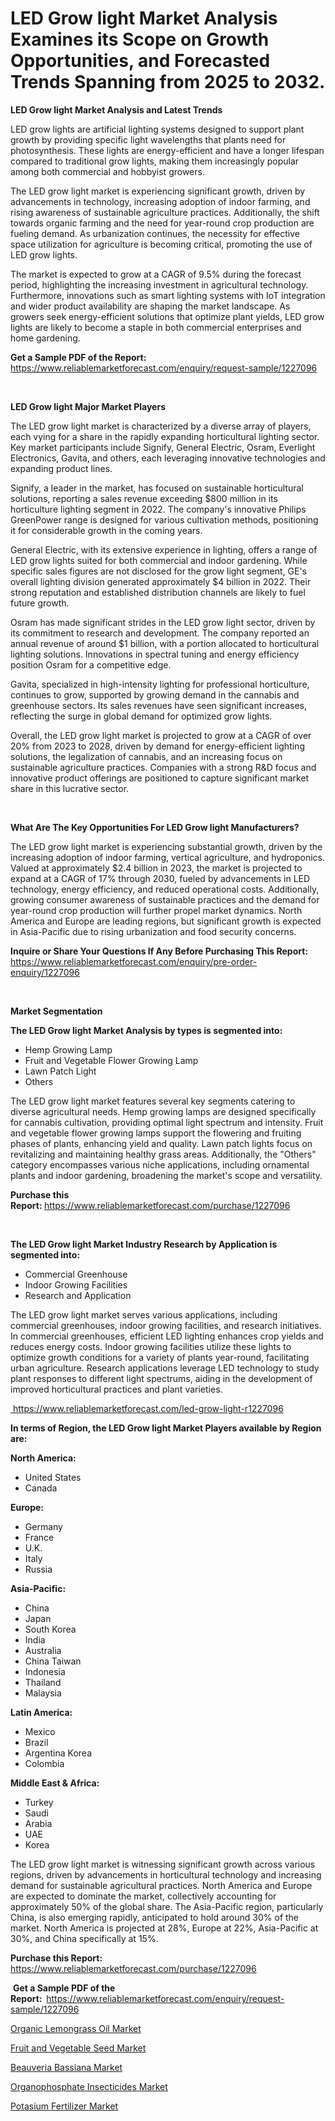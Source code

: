 <p><h1>LED Grow light Market Analysis Examines its Scope on Growth Opportunities, and Forecasted Trends Spanning from 2025 to 2032.</h1></p><p><strong>LED Grow light Market Analysis and Latest Trends</strong></p>
<p><p>LED grow lights are artificial lighting systems designed to support plant growth by providing specific light wavelengths that plants need for photosynthesis. These lights are energy-efficient and have a longer lifespan compared to traditional grow lights, making them increasingly popular among both commercial and hobbyist growers. </p><p>The LED grow light market is experiencing significant growth, driven by advancements in technology, increasing adoption of indoor farming, and rising awareness of sustainable agriculture practices. Additionally, the shift towards organic farming and the need for year-round crop production are fueling demand. As urbanization continues, the necessity for effective space utilization for agriculture is becoming critical, promoting the use of LED grow lights. </p><p>The market is expected to grow at a CAGR of 9.5% during the forecast period, highlighting the increasing investment in agricultural technology. Furthermore, innovations such as smart lighting systems with IoT integration and wider product availability are shaping the market landscape. As growers seek energy-efficient solutions that optimize plant yields, LED grow lights are likely to become a staple in both commercial enterprises and home gardening.</p></p>
<p><strong>Get a Sample PDF of the Report:&nbsp;</strong> <a href="https://www.reliablemarketforecast.com/enquiry/request-sample/1227096?utm_campaign=1108&utm_medium=2&utm_source=Github&utm_content=ia&utm_term=30032025&utm_id=led-grow-light">https://www.reliablemarketforecast.com/enquiry/request-sample/1227096</a></p>
<p>&nbsp;</p>
<p><strong>LED Grow light Major Market Players</strong></p>
<p><p>The LED grow light market is characterized by a diverse array of players, each vying for a share in the rapidly expanding horticultural lighting sector. Key market participants include Signify, General Electric, Osram, Everlight Electronics, Gavita, and others, each leveraging innovative technologies and expanding product lines.</p><p>Signify, a leader in the market, has focused on sustainable horticultural solutions, reporting a sales revenue exceeding $800 million in its horticulture lighting segment in 2022. The company's innovative Philips GreenPower range is designed for various cultivation methods, positioning it for considerable growth in the coming years.</p><p>General Electric, with its extensive experience in lighting, offers a range of LED grow lights suited for both commercial and indoor gardening. While specific sales figures are not disclosed for the grow light segment, GE's overall lighting division generated approximately $4 billion in 2022. Their strong reputation and established distribution channels are likely to fuel future growth.</p><p>Osram has made significant strides in the LED grow light sector, driven by its commitment to research and development. The company reported an annual revenue of around $1 billion, with a portion allocated to horticultural lighting solutions. Innovations in spectral tuning and energy efficiency position Osram for a competitive edge.</p><p>Gavita, specialized in high-intensity lighting for professional horticulture, continues to grow, supported by growing demand in the cannabis and greenhouse sectors. Its sales revenues have seen significant increases, reflecting the surge in global demand for optimized grow lights.</p><p>Overall, the LED grow light market is projected to grow at a CAGR of over 20% from 2023 to 2028, driven by demand for energy-efficient lighting solutions, the legalization of cannabis, and an increasing focus on sustainable agriculture practices. Companies with a strong R&D focus and innovative product offerings are positioned to capture significant market share in this lucrative sector.</p></p>
<p>&nbsp;</p>
<p><strong>What Are The Key Opportunities For LED Grow light Manufacturers?</strong></p>
<p><p>The LED grow light market is experiencing substantial growth, driven by the increasing adoption of indoor farming, vertical agriculture, and hydroponics. Valued at approximately $2.4 billion in 2023, the market is projected to expand at a CAGR of 17% through 2030, fueled by advancements in LED technology, energy efficiency, and reduced operational costs. Additionally, growing consumer awareness of sustainable practices and the demand for year-round crop production will further propel market dynamics. North America and Europe are leading regions, but significant growth is expected in Asia-Pacific due to rising urbanization and food security concerns.</p></p>
<p><strong>Inquire or Share Your Questions If Any Before Purchasing This Report:</strong> <a href="https://www.reliablemarketforecast.com/enquiry/pre-order-enquiry/1227096?utm_campaign=1108&utm_medium=2&utm_source=Github&utm_content=ia&utm_term=30032025&utm_id=led-grow-light">https://www.reliablemarketforecast.com/enquiry/pre-order-enquiry/1227096</a></p>
<p>&nbsp;</p>
<p><strong>Market Segmentation</strong></p>
<p><strong>The LED Grow light Market Analysis by types is segmented into:</strong></p>
<p><ul><li>Hemp Growing Lamp</li><li>Fruit and Vegetable Flower Growing Lamp</li><li>Lawn Patch Light</li><li>Others</li></ul></p>
<p><p>The LED grow light market features several key segments catering to diverse agricultural needs. Hemp growing lamps are designed specifically for cannabis cultivation, providing optimal light spectrum and intensity. Fruit and vegetable flower growing lamps support the flowering and fruiting phases of plants, enhancing yield and quality. Lawn patch lights focus on revitalizing and maintaining healthy grass areas. Additionally, the "Others" category encompasses various niche applications, including ornamental plants and indoor gardening, broadening the market's scope and versatility.</p></p>
<p><strong>Purchase this Report:&nbsp;</strong><a href="https://www.reliablemarketforecast.com/purchase/1227096?utm_campaign=1108&utm_medium=2&utm_source=Github&utm_content=ia&utm_term=30032025&utm_id=led-grow-light">https://www.reliablemarketforecast.com/purchase/1227096</a></p>
<p>&nbsp;</p>
<p><strong>The LED Grow light Market Industry Research by Application is segmented into:</strong></p>
<p><ul><li>Commercial Greenhouse</li><li>Indoor Growing Facilities</li><li>Research and Application</li></ul></p>
<p><p>The LED grow light market serves various applications, including commercial greenhouses, indoor growing facilities, and research initiatives. In commercial greenhouses, efficient LED lighting enhances crop yields and reduces energy costs. Indoor growing facilities utilize these lights to optimize growth conditions for a variety of plants year-round, facilitating urban agriculture. Research applications leverage LED technology to study plant responses to different light spectrums, aiding in the development of improved horticultural practices and plant varieties.</p></p>
<p><a href="https://www.reliablemarketforecast.com/led-grow-light-r1227096?utm_campaign=1108&utm_medium=2&utm_source=Github&utm_content=ia&utm_term=30032025&utm_id=led-grow-light">&nbsp;https://www.reliablemarketforecast.com/led-grow-light-r1227096</a></p>
<p><strong>In terms of Region, the LED Grow light Market Players available by Region are:</strong></p>
<p>
    <p> <strong> North America: </strong>
        <ul>
            <li>United States</li>
            <li>Canada</li>
        </ul>
        </p> 
    <p> <strong> Europe: </strong>
        <ul>
            <li>Germany</li>
            <li>France</li>
            <li>U.K.</li>
            <li>Italy</li>
            <li>Russia</li>
        </ul>
        </p> 
    <p> <strong> Asia-Pacific: </strong>
        <ul>
            <li>China</li>
            <li>Japan</li>
            <li>South Korea</li>
            <li>India</li>
            <li>Australia</li>
            <li>China Taiwan</li>
            <li>Indonesia</li>
            <li>Thailand</li>
            <li>Malaysia</li>
        </ul>
        </p> 
    <p> <strong> Latin America: </strong>
        <ul>
            <li>Mexico</li>
            <li>Brazil</li>
            <li>Argentina Korea</li>
            <li>Colombia</li>
        </ul>
        </p> 
    <p> <strong> Middle East & Africa: </strong>
        <ul>
            <li>Turkey</li>
            <li>Saudi</li>
            <li>Arabia</li>
            <li>UAE</li>
            <li>Korea</li>
        </ul>
    </p>
    </p>
<p><p>The LED grow light market is witnessing significant growth across various regions, driven by advancements in horticultural technology and increasing demand for sustainable agricultural practices. North America and Europe are expected to dominate the market, collectively accounting for approximately 50% of the global share. The Asia-Pacific region, particularly China, is also emerging rapidly, anticipated to hold around 30% of the market. North America is projected at 28%, Europe at 22%, Asia-Pacific at 30%, and China specifically at 15%.</p></p>
<p><strong>Purchase this Report: </strong><a href="https://www.reliablemarketforecast.com/purchase/1227096?utm_campaign=1108&utm_medium=2&utm_source=Github&utm_content=ia&utm_term=30032025&utm_id=led-grow-light">https://www.reliablemarketforecast.com/purchase/1227096</a></p>
<p>&nbsp;<strong>Get a Sample PDF of the Report:&nbsp;&nbsp;</strong><a href="https://www.reliablemarketforecast.com/enquiry/request-sample/1227096?utm_campaign=1108&utm_medium=2&utm_source=Github&utm_content=ia&utm_term=30032025&utm_id=led-grow-light">https://www.reliablemarketforecast.com/enquiry/request-sample/1227096</a></p>
<p><strong></strong></p>
<p><p><a href="https://github.com/foustzelmsdv/Market-Research-Report-List-1/blob/main/organic-lemongrass-oil-market.md?utm_campaign=1108&utm_medium=2&utm_source=Github&utm_content=ia&utm_term=30032025&utm_id=led-grow-light">Organic Lemongrass Oil Market</a></p><p><a href="https://github.com/sibellanikmn/Market-Research-Report-List-1/blob/main/fruit-and-vegetable-seed-market.md?utm_campaign=1108&utm_medium=2&utm_source=Github&utm_content=ia&utm_term=30032025&utm_id=led-grow-light">Fruit and Vegetable Seed Market</a></p><p><a href="https://github.com/geresalgieaz/Market-Research-Report-List-1/blob/main/beauveria-bassiana-market.md?utm_campaign=1108&utm_medium=2&utm_source=Github&utm_content=ia&utm_term=30032025&utm_id=led-grow-light">Beauveria Bassiana Market</a></p><p><a href="https://github.com/ceranamaduvq/Market-Research-Report-List-1/blob/main/organophosphate-insecticides-market.md?utm_campaign=1108&utm_medium=2&utm_source=Github&utm_content=ia&utm_term=30032025&utm_id=led-grow-light">Organophosphate Insecticides Market</a></p><p><a href="https://github.com/dickstoscopg/Market-Research-Report-List-1/blob/main/potasium-fertilizer-market.md?utm_campaign=1108&utm_medium=2&utm_source=Github&utm_content=ia&utm_term=30032025&utm_id=led-grow-light">Potasium Fertilizer Market</a></p></p>